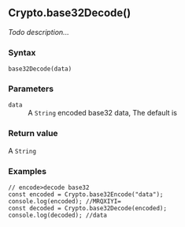 ## Crypto.base32Decode()
_Todo description..._

### Syntax
```
base32Decode(data)
```

### Parameters
<dl>
    <dt><code>data</code></dt>
    <dd>A <code>String</code> encoded base32 data, The default is <code></code></dd>
</dl>

### Return value

<dl>
    <dt>A <code>String</code></dt>
</dl>

### Examples
```
// encode>decode base32const encoded = Crypto.base32Encode("data");console.log(encoded); //MRQXIYI=const decoded = Crypto.base32Decode(encoded);console.log(decoded); //data
```



